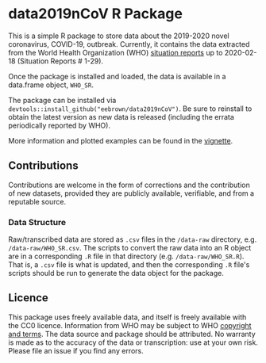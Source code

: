 # data2019nCoV R Package

This is a simple R package to store data about the 2019-2020 novel coronavirus, COVID-19, outbreak. Currently, it contains the data extracted from the World Health Organization (WHO) [situation reports](https://www.who.int/emergencies/diseases/novel-coronavirus-2019/situation-reports) up to 2020-02-18 (Situation Reports # 1-29).

Once the package is installed and loaded, the data is available in a data.frame object, `WHO_SR`. 

The package can be installed via `devtools::install_github("eebrown/data2019nCoV")`. Be sure to reinstall to obtain the latest version as new data is released (including the errata periodically reported by WHO).

More information and plotted examples can be found in the [vignette](https://htmlpreview.github.io/?https://github.com/eebrown/data2019nCoV/blob/master/doc/WHO_SR.html). 

## Contributions

Contributions are welcome in the form of corrections and the contribution of new datasets, provided they are publicly available, verifiable, and from a reputable source.

### Data Structure

Raw/transcribed data are stored as `.csv` files in the `/data-raw` directory, e.g. `/data-raw/WHO_SR.csv`. The scripts to convert the raw data into an R object are in a corresponding `.R` file in that directory (e.g. `/data-raw/WHO_SR.R`). That is, a `.csv` file is what is updated, and then the corresponding `.R` file's scripts should be run to generate the data object for the package.

## Licence

This package uses freely available data, and itself is freely available with the CC0 licence. Information from WHO may be subject to WHO [copyright and terms](https://www.who.int/publishing/copyright/en/). The data source and package should be attributed. No warranty is made as to the accuracy of the data or transcription: use at your own risk. Please file an issue if you find any errors. 